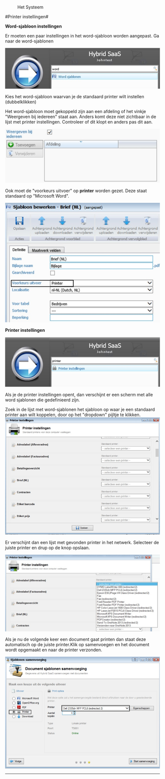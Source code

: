 <properties>
	<page>
		<title>Printer instellingen</title>
	</page>
	<menu>
		<position>Het Systeem </position>
		<title>Printer instellingen</title>
	</menu>
</properties>

#Printer instellingen#

**Word-sjabloon instellingen**

Er moeten een paar instellingen in het word-sjabloon worden aangepast.
Ga naar de word-sjablonen

![](images/instelling-word-sjabloon1.jpg)

Kies het word-sjabloon  waarvan je de standaard printer wilt instellen (dubbelklikken)

Het word-sjabloon moet gekoppeld zijn aan een afdeling of het vinkje "Weergeven bij iedereen" staat aan. Anders komt deze niet zichtbaar in de lijst met printer instellingen. Controleer of dit klopt en anders pas dit aan.

![](images/instelling-printer-word-sjabloon.jpg)

Ook moet de "voorkeurs uitvoer" op **printer** worden gezet. Deze staat standaard op "Microsoft Word".

![](images/instelling-printer-word-sjabloon-print.jpg)

**Printer instellingen**

![](images/instelling-printer.jpg)

Als je de printer instellingen opent, dan verschijnt er een scherm met alle word sjablonen die gedefinieerd zijn. 

Zoek in de lijst met word-sjablonen het sjabloon op waar je een standaard printer aan wilt koppelen, door op het "dropdown" pijltje te klikken. 
![](images/instelling-printer-lijst.jpg)    

Er verschijnt dan een lijst met gevonden printer in het netwerk. Selecteer de juiste printer en drup op de knop opslaan.

![](images/instelling-printer-keuze.jpg)     

Als je nu de volgende keer een document gaat printen dan staat deze automatisch op de juiste printer.Klik op samenvoegen en het document wordt opgemaakt en naar de printer verzonden.

![](images/instelling-printer-resultaat.jpg)   

----------
